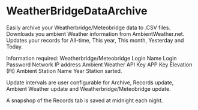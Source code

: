 # WeatherBridgeDataArchive
Easily archive your Weatherbridge/Meteobridge data to .CSV files.  Downloads you ambient Weather information from AmbientWeather.net.  Updates your records for All-time, This year, This month, Yesterday and Today.

Information required:
  Weatherbridge/Meteobridge
    Login Name
    Login Password
    Network IP address 
  Ambient Weather
    API Key
    APP Key
  Elevation (Ft)
  Ambient Station Name
  Year Station sarted.
  
  Update intervals are user configurable for Archive, Records update, Ambient Weather update and Weatherbridge/Meteobridge update.
  
  A snapshop of the Records tab is saved at midnight each night.
  
  
